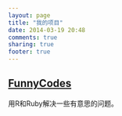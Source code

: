```yaml
---
layout: page
title: "我的项目"
date: 2014-03-19 20:48
comments: true
sharing: true
footer: true
---
```

<article>
  <div class="well">

<h2><a href="{{ root_url }}/funnycodes">FunnyCodes</a></h2>

<footer>
  用R和Ruby解决一些有意思的问题。
</footer>

</div>

</article>